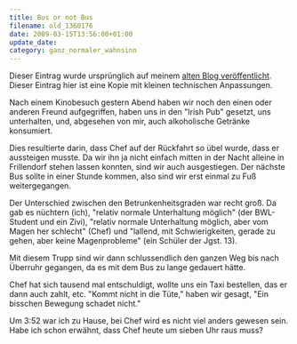 ```yaml
---
title: Bus or not Bus
filename: old_1360176
date: 2009-03-15T13:56:00+01:00
update_date:
category: ganz_normaler_wahnsinn
---
```

Dieser Eintrag wurde ursprünglich auf meinem [alten Blog veröffentlicht](https://stu.blogger.de/stories/1360176/). Dieser Eintrag hier ist eine Kopie mit kleinen technischen Anpassungen.

Nach einem Kinobesuch gestern Abend haben wir noch den einen oder anderen Freund aufgegriffen, haben uns in den "Irish Pub" gesetzt, uns unterhalten, und, abgesehen von mir, auch alkoholische Getränke konsumiert.

Dies resultierte darin, dass Chef auf der Rückfahrt so übel wurde, dass er aussteigen musste.
Da wir ihn ja nicht einfach mitten in der Nacht alleine in Frillendorf stehen lassen konnten, sind wir auch ausgestiegen. Der nächste Bus sollte in einer Stunde kommen, also sind wir erst einmal zu Fuß weitergegangen.

Der Unterschied zwischen den Betrunkenheitsgraden war recht groß. Da gab es nüchtern (ich), "relativ normale Unterhaltung möglich" (der BWL-Student und ein Zivi), "relativ normale Unterhaltung möglich, aber vom Magen her schlecht" (Chef) und "lallend, mit Schwierigkeiten, gerade zu gehen, aber keine Magenprobleme" (ein Schüler der Jgst. 13).

Mit diesem Trupp sind wir dann schlussendlich den ganzen Weg bis nach Überruhr gegangen, da es mit dem Bus zu lange gedauert hätte.

Chef hat sich tausend mal entschuldigt, wollte uns ein Taxi bestellen, das er dann auch zahlt, etc. "Kommt nicht in die Tüte," haben wir gesagt, "Ein bisschen Bewegung schadet nicht."

Um 3:52 war ich zu Hause, bei Chef wird es nicht viel anders gewesen sein. Habe ich schon erwähnt, dass Chef heute um sieben Uhr raus muss?
